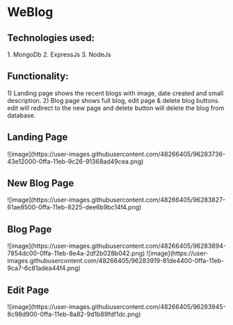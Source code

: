 # WeBlog

<h2>Technologies used: </h2>
1. MongoDb 
2. ExpressJs
3. NodeJs

<h2>Functionality:</h2>
1) Landing page shows the recent blogs with image, date created and small description.
2) Blog page shows full blog, edit page & delete blog buttons. edit will redirect to the new page and delete button will delete the blog from database.


<h2>Landing Page</h2>
![image](https://user-images.githubusercontent.com/48266405/96283736-43e12000-0ffa-11eb-9c26-91368ad49cea.png)

<h2>New Blog Page</h2>
![image](https://user-images.githubusercontent.com/48266405/96283827-61ae8500-0ffa-11eb-8225-dee6b9bc14f4.png)

<h2>Blog Page</h2>
![image](https://user-images.githubusercontent.com/48266405/96283894-7854dc00-0ffa-11eb-8e4a-2df2b028b042.png)
![image](https://user-images.githubusercontent.com/48266405/96283919-81de4400-0ffa-11eb-9ca7-6c81adea44f4.png)

<h2>Edit Page</h2>
![image](https://user-images.githubusercontent.com/48266405/96283945-8c98d900-0ffa-11eb-8a82-9d1b89fdf1dc.png)



